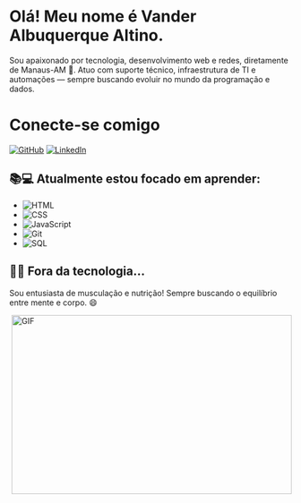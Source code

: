 # Olá! Meu nome é Vander Albuquerque Altino.

Sou apaixonado por tecnologia, desenvolvimento web e redes, diretamente de Manaus-AM 🌴. Atuo com suporte técnico, infraestrutura de TI e automações — sempre buscando evoluir no mundo da programação e dados.

# Conecte-se comigo

[![GitHub](https://img.shields.io/badge/GitHub-000?style=for-the-badge&logo=github&logoColor=white)](https://github.com/Vander-Altino)
[![LinkedIn](https://img.shields.io/badge/LinkedIn-000?style=for-the-badge&logo=linkedin&logoColor=0E76A8)](https://www.linkedin.com/in/vander-altino-949644322)

## 📚💻 Atualmente estou focado em aprender:

- ![HTML](https://img.shields.io/badge/HTML5-000?style=for-the-badge&logo=html5&logoColor=E34F26)
- ![CSS](https://img.shields.io/badge/CSS3-000?style=for-the-badge&logo=css3&logoColor=1572B6)
- ![JavaScript](https://img.shields.io/badge/JavaScript-000?style=for-the-badge&logo=javascript&logoColor=F7DF1E)
- ![Git](https://img.shields.io/badge/Git-000?style=for-the-badge&logo=git&logoColor=F05032)
- ![SQL](https://img.shields.io/badge/SQL-000?style=for-the-badge&logo=mysql&logoColor=4479A1)

## 🏋️‍♂️ Fora da tecnologia...

Sou entusiasta de musculação e nutrição! Sempre buscando o equilíbrio entre mente e corpo. 😄

<img align="right" alt="GIF" src="https://github.com/abhisheknaiidu/abhisheknaiidu/blob/master/code.gif?raw=true" width="500" height="320" />
